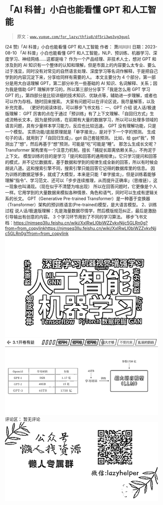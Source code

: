 # 「AI 科普」小白也能看懂 GPT 和人工智能

> 原文：[`www.yuque.com/for_lazy/thfiu8/df5ri3wo3vg3gupl`](https://www.yuque.com/for_lazy/thfiu8/df5ri3wo3vg3gupl)

<ne-h2 id="b186c7f8" data-lake-id="b186c7f8"><ne-heading-ext><ne-heading-anchor></ne-heading-anchor><ne-heading-fold></ne-heading-fold></ne-heading-ext><ne-heading-content><ne-text id="u805cab32">(24 赞)「AI 科普」小白也能看懂 GPT 和人工智能</ne-text></ne-heading-content></ne-h2> <ne-p id="u6420bfb1" data-lake-id="u6420bfb1"><ne-text id="uf0072b62">作者： 萧川川川</ne-text></ne-p> <ne-p id="u7d967609" data-lake-id="u7d967609"><ne-text id="uc20aafeb">日期：2023-08-10</ne-text></ne-p> <ne-p id="u25982efd" data-lake-id="u25982efd"><ne-text id="u4d7e06ba">「AI 科普」小白也能看懂 GPT 和人工智能，NLP、预训练、机器学习、深度学习、神经网络……这都是啥？</ne-text></ne-p> <ne-p id="uade5a90f" data-lake-id="uade5a90f"><ne-text id="u6a19cb64">作为一个产品经理、非技术人士，想对 GPT 和涉及到的 AI 知识有一个整体的认知和理解，但是市面上的内容要么太专业、要么过于浅显，同时没有对常见的自然语言处理、深度学习等名词作解释，于是把自己学到的内容沉淀下来，分享给同样有需要的人。</ne-text> <ne-text id="ufc36a2ea">本文主要分为 4 个部分，第一部分是用大白话理解 GPT，第二部分补充一些基础的 AI 知识、名词解释、关系；因为我是借助 GPT 理解并学习的，所以第三部分分享下「我是怎么用 GPT 学习 GPT 的」，第四部分是比较详细的技术知识、优缺点等，辅助进一步理解，或者也可以作为存档，随时回来搜索。</ne-text></ne-p> <ne-p id="u81583275" data-lake-id="u81583275"><ne-text id="ub4d108e2">大家有问题可以在评论区说，我尽量解答，以及补充完善。</ne-text> <ne-text id="u8fab5e12">（更好的阅读体验，可以移步飞书文档：‌⁤‍⁣⁡⁤⁢⁢⁣⁤⁡⁡⁢⁡‍⁤⁢⁢‌⁤⁡‬‌‍⁡⁣‍⁡‬⁤⁡‍⁢⁤‬</ne-text></ne-p> <ne-p id="u841fce7a" data-lake-id="u841fce7a"><ne-text id="u3dc8a890">一、GPT 介绍</ne-text> <ne-text id="u21aa692d">说人话/极速版理解：</ne-text> <ne-text id="u1c93c05b">GPT 厉害的点在于通过「预训练」有了上下文理解、「自回归方式」生成流畅长文本，因为是预训练，在前期有大量的数据学习，所以可以处理多领域的语言问题，具有少量样本学习能力，反应也比较迅速。</ne-text></ne-p> <ne-p id="ued77d93a" data-lake-id="ued77d93a"><ne-text id="uf672e34a">GPT 没有理解功能，只是一个模型。 实质功能/底层原理就是「单字接龙」，是对于下一个字的预测。</ne-text> <ne-text id="uffa855dd">生成句子的话，就用到了「自回归生成」，gpt 自己套娃预测。</ne-text> <ne-text id="uc8f7d038">比如，给 gpt“我”，预测出了“想”，然后再基于“想”预测，可能是“吃”可能是“睡”。</ne-text> <ne-text id="u985b1170">那怎么生成长文呢？Transformer 架构里有一个注意力机制，擅长「捕捉长距离依赖关系」，不拘泥于上下文。</ne-text></ne-p> <ne-p id="ua4ca4439" data-lake-id="ua4ca4439"><ne-text id="u38f1c0a8">模型训练的目的是学习「提问和回答的通用规律」。它只学习提问和回答的模式，并不记忆数据库，基于数据和学到的规律生成全新的回答，所以有时候会胡说八道。这和搜索引擎不同，搜索引擎只能回答它记得的数据库里的信息。</ne-text> <ne-text id="u855ed103">因为训练的数据足够多，就成了大模型，本来是只能「单字接龙」，但是训练着能够理解“指令”、学习范文、还可以「步步连续推理，从而提升正确率」（思维链），这一现象也叫涌现。（现在似乎不清楚为啥出现）</ne-text> <ne-text id="ube5cd67f">所以在回答问题时，它更像是个人一样。它用学到的大量数据来模拟各种情景、角色和语气，同时可以生成有逻辑关系的长文。</ne-text></ne-p> <ne-p id="u9d9874bf" data-lake-id="u9d9874bf"><ne-text id="uf498c598">GPT（Generative Pre-trained Transformer）是一种基于变换器（Transformer）架构的预训练语言(Pre-trained)模型，是大语言模型。</ne-text> <ne-text id="u667109ac">2、训练过程</ne-text> <ne-text id="ueb4181bb">说人话/极速版理解：先是海量数据尽情学，然后模版规范纠正，最后是激励引导输出有创意的内容。</ne-text> <ne-text id="u79b5071a">3 个学习环节用到了不同的学习算法。</ne-text></ne-p> <ne-p id="ua090eec2" data-lake-id="ua090eec2"><ne-text id="u97313816">移步飞书文档：‌⁤‍⁣⁡⁤⁢⁢⁣⁤⁡⁡⁢⁡‍⁤⁢⁢‌⁤⁡‬‌‍⁡⁣‍⁡‬⁤⁡‍⁢⁤‬</ne-text>[<ne-text id="u6e789d03">https://njmseq3llu.feishu.cn/wiki/XxIRwLl0biWZZvkvNjjc5GLRn0g?from=from_copylink</ne-text>](https://njmseq3llu.feishu.cn/wiki/XxIRwLl0biWZZvkvNjjc5GLRn0g?from=from_copylink)[<ne-text id="u39078f6b">https://njmseq3llu.feishu.cn/wiki/XxIRwLl0biWZZvkvNjjc5GLRn0g?from=from_copylink</ne-text>](https://njmseq3llu.feishu.cn/wiki/XxIRwLl0biWZZvkvNjjc5GLRn0g?from=from_copylink)<ne-card data-card-name="image" data-card-type="inline" id="oKKBv" data-event-boundary="card">![](img/d019e1a1801844dc1efdec5bc4c650c4.png)</ne-card></ne-p> <ne-p id="ucd3975cf" data-lake-id="ucd3975cf"><ne-card data-card-name="image" data-card-type="inline" id="yvqdL" data-event-boundary="card">![](img/b11f70bcef382b20632acd762ea68d4a.png)</ne-card></ne-p> <ne-hole id="u8b4910c8" data-lake-id="u8b4910c8"><ne-card data-card-name="hr" data-card-type="block" id="LQy3z" data-event-boundary="card"><ne-p id="u85aae127" data-lake-id="u85aae127"><ne-text id="u7c4915f6">评论区：</ne-text></ne-p> <ne-p id="uf1d41308" data-lake-id="uf1d41308"><ne-text id="uc3603cab">暂无评论</ne-text></ne-p> <ne-p id="u992b233b" data-lake-id="u992b233b"><ne-card data-card-name="image" data-card-type="inline" id="X9Au2" data-event-boundary="card">![](img/894d30a529e7c37bcd3392323c99941c.png)  <ne-hole id="u0006fd00" data-lake-id="u0006fd00"><ne-card data-card-name="hr" data-card-type="block" id="ChCZs" data-event-boundary="card"></ne-card></ne-hole></ne-card></ne-p></ne-card></ne-hole>